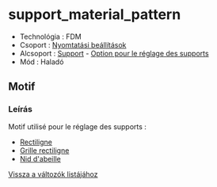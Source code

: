 # support\_material\_pattern

* Technológia : FDM
* Csoport : [Nyomtatási beállítások](../../../konfig/print_settings)
* Alcsoport : [Support](../../beallitasok/print_settings.md#support) - [Option pour le réglage des supports](../../beallitasok/print_settings.md#option-pour-le-réglage-des-supports)
* Mód : Haladó

## Motif

### Leírás

Motif utilisé pour le réglage des supports :

* [Rectiligne](../pattern/pattern_rectilinear.md)
* [Grille rectiligne](../pattern/pattern_rectilinear-grid.md)
* [Nid d'abeille](../pattern/honeycomb.md)

[Vissza a változók listájához](../../variable_list)

